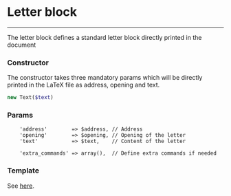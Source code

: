 # Letter block
-------------------------------

The letter block defines a standard letter block directly printed in the document

### Constructor

The constructor takes three mandatory params which will be directly printed in the LaTeX file as address, opening and text.

```php
new Text($text)
```

### Params

```
    'address'        => $address, // Address
    'opening'        => $opening, // Opening of the letter
    'text'           => $text,    // Content of the letter

    'extra_commands' => array(),  // Define extra commands if needed
```

### Template

See [here](https://github.com/bobvandevijver/latex-bundle/blob/master/src/Resources/views/Element/letter.tex.twig).
